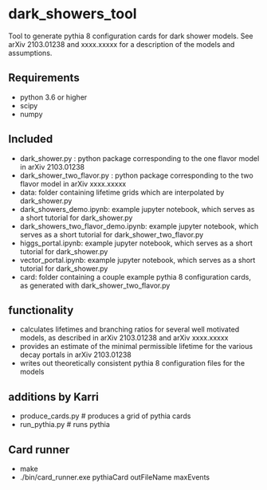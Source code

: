 # dark_showers_tool

Tool to generate pythia 8 configuration cards for dark shower models. See arXiv 2103.01238 and xxxx.xxxxx for a description of the models and assumptions.

## Requirements
- python 3.6 or higher
- scipy
- numpy

## Included
- dark_shower.py : python package corresponding to the one flavor model in arXiv 2103.01238
- dark_shower_two_flavor.py : python package corresponding to the two flavor model in arXiv xxxx.xxxxx
- data: folder containing lifetime grids which are interpolated by dark_shower.py
- dark_showers_demo.ipynb: example jupyter notebook, which serves as a short tutorial for dark_shower.py
- dark_showers_two_flavor_demo.ipynb: example jupyter notebook, which serves as a short tutorial for dark_shower_two_flavor.py
- higgs_portal.ipynb: example jupyter notebook, which serves as a short tutorial for dark_shower.py
- vector_portal.ipynb: example jupyter notebook, which serves as a short tutorial for dark_shower.py
- card: folder containing a couple example pythia 8 configuration cards, as generated with dark_shower_two_flavor.py

## functionality
- calculates lifetimes and branching ratios for several well motivated models, as described in arXiv 2103.01238 and arXiv xxxx.xxxxx
- provides an estimate of the minimal permissible lifetime for the various decay portals in arXiv 2103.01238
- writes out theoretically consistent pythia 8 configuration files for the models

## additions by Karri
- produce_cards.py # produces a grid of pythia cards
- run_pythia.py # runs pythia


## Card runner
- make
- ./bin/card_runner.exe pythiaCard outFileName maxEvents